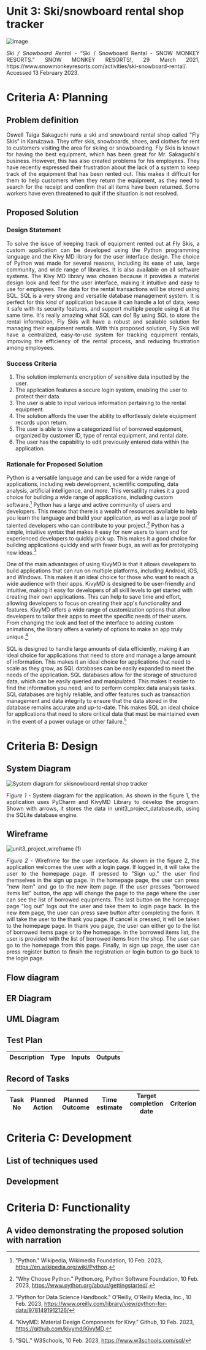 # Unit 3: Ski/snowboard rental shop tracker

![image](https://user-images.githubusercontent.com/111758436/218400436-5362c306-be78-4a34-9e6d-dd300da998e9.png)
<p align='justify'>
<i>Ski / Snowboard Rental</i> - “Ski / Snowboard Rental - SNOW MONKEY RESORTS.” SNOW MONKEY RESORTS!, 29 March 2021, https://www.snowmonkeyresorts.com/activities/ski-snowboard-rental/. Accessed 13 February 2023.
</p>

# Criteria A: Planning

## Problem definition
<p align="justify">
Oswell Taiga Sakaguchi runs a ski and snowboard rental shop called "Fly Skis" in Karuizawa. They offer skis, snowboards, shoes, and clothes for rent to customers visiting the area for skiing or snowboarding. Fly Skis is known for having the best equipment, which has been great for Mr. Sakaguchi's business.
However, this has also created problems for his employees. They have recently expressed their frustration about the lack of a system to keep track of the equipment that has been rented out. This makes it difficult for them to help customers when they return the equipment, as they need to search for the receipt and confirm that all items have been returned. Some workers have even threatened to quit if the situation is not resolved.
</p>

## Proposed Solution
### Design Statement
<p align="justify">
To solve the issue of keeping track of equipment rented out at Fly Skis, a custom application can be developed using the Python programming language and the Kivy MD library for the user interface design. The choice of Python was made for several reasons, including its ease of use, large community, and wide range of libraries. It is also available on all software systems. The Kivy MD library was chosen because it provides a material design look and feel for the user interface, making it intuitive and easy to use for employees.
The data for the rental transactions will be stored using SQL. SQL is a very strong and versatile database management system. It is perfect for this kind of application because it can handle a lot of data, keep it safe with its security features, and support multiple people using it at the same time. It's really amazing what SQL can do! By using SQL to store the rental information, Fly Skis will have a robust and scalable solution for managing their equipment rentals.
With this proposed solution, Fly Skis will have a centralized, easy-to-use system for tracking equipment rentals, improving the efficiency of the rental process, and reducing frustration among employees.
</p>

### Success Criteria
1. The solution implements encryption of sensitive data inputted by the user.
2. The application features a secure login system, enabling the user to protect their data. 
3. The user is able to input various information pertaining to the rental equipment. 
4. The solution affords the user the ability to effortlessly delete equipment records upon return. 
5. The user is able to view a categorized list of borrowed equipment, organized by customer ID, type of rental equipment, and rental date. 
6. The user has the capability to edit previously entered data within the application.

### Rationale for Proposed Solution
Python is a versatile language and can be used for a wide range of applications, including web development, scientific computing, data analysis, artificial intelligence, and more. This versatility makes it a good choice for building a wide range of applications, including custom software.[^1]
Python has a large and active community of users and developers. This means that there is a wealth of resources available to help you learn the language and build your application, as well as a large pool of talented developers who can contribute to your project.[^2]
Python has a simple, intuitive syntax that makes it easy for new users to learn and for experienced developers to quickly pick up. This makes it a good choice for building applications quickly and with fewer bugs, as well as for prototyping new ideas.[^3]

One of the main advantages of using KivyMD is that it allows developers to build applications that can run on multiple platforms, including Android, iOS, and Windows. This makes it an ideal choice for those who want to reach a wide audience with their apps. KivyMD is designed to be user-friendly and intuitive, making it easy for developers of all skill levels to get started with creating their own applications. This can help to save time and effort, allowing developers to focus on creating their app's functionality and features. KivyMD offers a wide range of customization options that allow developers to tailor their apps to meet the specific needs of their users. From changing the look and feel of the interface to adding custom animations, the library offers a variety of options to make an app truly unique.[^4]

SQL is designed to handle large amounts of data efficiently, making it an ideal choice for applications that need to store and manage a large amount of information. This makes it an ideal choice for applications that need to scale as they grow, as SQL databases can be easily expanded to meet the needs of the application. SQL databases allow for the storage of structured data, which can be easily queried and manipulated. This makes it easier to find the information you need, and to perform complex data analysis tasks. SQL databases are highly reliable, and offer features such as transaction management and data integrity to ensure that the data stored in the database remains accurate and up-to-date. This makes SQL an ideal choice for applications that need to store critical data that must be maintained even in the event of a power outage or other failure.[^5]

# Criteria B: Design

## System Diagram
![System diagram for skisnowboard rental shop tracker](https://user-images.githubusercontent.com/111758436/218088249-14279bc6-a1fe-40fd-98bb-fd0d3174b344.png)
<p align='justify'>
<i>Figure 1</i> - System diagram for the application. As shown in the figure 1, the application uses PyCharm and KivyMD Library to develop the program. Shown with arrows, it stores the data in unit3_project_database.db, using the SQLite database engine. 
</p>

## Wireframe
![unit3_project_wireframe (1)](https://user-images.githubusercontent.com/111758436/218105085-c54acaf6-3e25-42ba-a799-c51b652a95ae.png)
<p align='justify'>
<i>Figure 2</i> - Wirefrime for the user interface. As shown in the figure 2, the application welcomes the user with a login page. If logged in, it will take the user to the homepage page. If pressed to "Sign up," the user find themselves in the sign up page. In the homepage page, the user can press "new item" and go to the new item page. If the user presses "borrowed items list" button, the app will change the page to the page where the user can see the list of borrowed equipments. The last button on the homepage page "log out" logs out the user and take them to login page back. In the new item page, the user can press save button after completing the form. It will take the user to the thank you page. If cancel is pressed, it will be taken to the homepage page. In thank you page, the user can either go to the list of borrowed items page or to the homepage. In the borrowed items list, the user is provided with the list of borrowed items from the shop. The user can go to the homepage from this page. Finally, in sign up page, the user can press register button to finsih the registration or login button to go back to the login page.
</p>

## Flow diagram
## ER Diagram
## UML Diagram

## Test Plan
| Description | Type | Inputs | Outputs | 
| ----------- | ---- | ------ | ------- |

## Record of Tasks
| Task No | Planned Action                                                | Planned Outcome                                                                                                 | Time estimate | Target completion date | Criterion |
|---------|---------------------------------------------------------------|-----------------------------------------------------------------------------------------------------------------|---------------|------------------------|-----------|


# Criteria C: Development

## List of techniques used

## Development


# Criteria D: Functionality
## A video demonstrating the proposed solution with narration

[^1]: "Python." Wikipedia, Wikimedia Foundation, 10 Feb. 2023, https://en.wikipedia.org/wiki/Python.
[^2]: "Why Choose Python." Python.org, Python Software Foundation, 10 Feb. 2023, https://www.python.org/about/gettingstarted/.
[^3]: "Python for Data Science Handbook." O'Reilly, O'Reilly Media, Inc., 10 Feb. 2023, https://www.oreilly.com/library/view/python-for-data/9781491912126/
[^4]: "KivyMD: Material Design Components for Kivy." Github, 10 Feb. 2023, https://github.com/kivymd/KivyMD.
[^5]: "SQL." W3Schools, 10 Feb. 2023, https://www.w3schools.com/sql/
